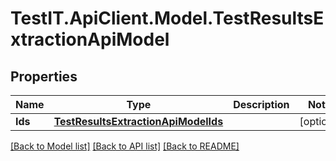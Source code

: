 # TestIT.ApiClient.Model.TestResultsExtractionApiModel

## Properties

Name | Type | Description | Notes
------------ | ------------- | ------------- | -------------
**Ids** | [**TestResultsExtractionApiModelIds**](TestResultsExtractionApiModelIds.md) |  | [optional] 

[[Back to Model list]](../README.md#documentation-for-models) [[Back to API list]](../README.md#documentation-for-api-endpoints) [[Back to README]](../README.md)

